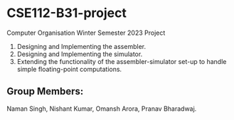 # CSE112-B31-project
Computer Organisation Winter Semester 2023 Project
1. Designing and Implementing the assembler. 
2. Designing and Implementing the simulator. 
3. Extending the functionality of the assembler-simulator set-up to handle simple floating-point computations.

## Group Members:
Naman Singh,
Nishant Kumar,
Omansh Arora,
Pranav Bharadwaj.

